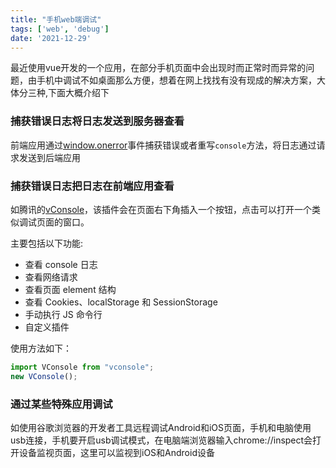```yaml
---
title: "手机web端调试"
tags: ['web', 'debug']
date: '2021-12-29'
---
```



最近使用vue开发的一个应用，在部分手机页面中会出现时而正常时而异常的问题，由手机中调试不如桌面那么方便，想着在网上找找有没有现成的解决方案，大体分三种,下面大概介绍下

### 捕获错误日志将日志发送到服务器查看

前端应用通过[window.onerror](https://developer.mozilla.org/zh-CN/docs/Web/API/GlobalEventHandlers/onerror)事件捕获错误或者重写`console`方法，将日志通过请求发送到后端应用

### 捕获错误日志把日志在前端应用查看

如腾讯的[vConsole](https://github.com/Tencent/vConsole/blob/dev/doc/tutorial_CN.md)，该插件会在页面右下角插入一个按钮，点击可以打开一个类似调试页面的窗口。

主要包括以下功能:

+ 查看 console 日志
+ 查看网络请求
+ 查看页面 element 结构
+ 查看 Cookies、localStorage 和 SessionStorage
+ 手动执行 JS 命令行
+ 自定义插件

使用方法如下：

```javascript
import VConsole from "vconsole";
new VConsole();
```

### 通过某些特殊应用调试

如使用谷歌浏览器的开发者工具远程调试Android和iOS页面，手机和电脑使用usb连接，手机要开启usb调试模式，在电脑端浏览器输入chrome://inspect会打开设备监视页面，这里可以监视到iOS和Android设备
